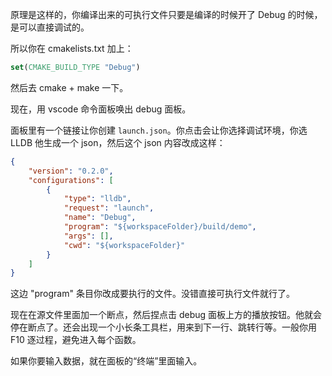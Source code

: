 原理是这样的，你编译出来的可执行文件只要是编译的时候开了 Debug 的时候，是可以直接调试的。

所以你在 cmakelists.txt 加上：

```cmake
set(CMAKE_BUILD_TYPE "Debug")
```

然后去 cmake + make 一下。

现在，用 vscode 命令面板唤出 debug 面板。

面板里有一个链接让你创建 `launch.json`。你点击会让你选择调试环境，你选 LLDB 他生成一个 json，然后这个 json 内容改成这样：

```json
{
    "version": "0.2.0",
    "configurations": [
        {
            "type": "lldb",
            "request": "launch",
            "name": "Debug",
            "program": "${workspaceFolder}/build/demo",
            "args": [],
            "cwd": "${workspaceFolder}"
        }
    ]
}
```

这边 "program" 条目你改成要执行的文件。没错直接可执行文件就行了。

现在在源文件里面加一个断点，然后捏点击 debug 面板上方的播放按钮。他就会停在断点了。还会出现一个小长条工具栏，用来到下一行、跳转行等。一般你用 F10 逐过程，避免进入每个函数。

如果你要输入数据，就在面板的“终端”里面输入。


